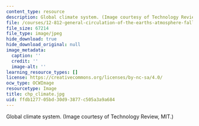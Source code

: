 ```yaml
---
content_type: resource
description: Global climate system. (Image courtesy of Technology Review, MIT.)
file: /courses/12-812-general-circulation-of-the-earths-atmosphere-fall-2005/ffdb127705bd30d93877c505a3a9a684_chp_climate.jpg
file_size: 67214
file_type: image/jpeg
hide_download: true
hide_download_original: null
image_metadata:
  caption: ''
  credit: ''
  image-alt: ''
learning_resource_types: []
license: https://creativecommons.org/licenses/by-nc-sa/4.0/
ocw_type: OCWImage
resourcetype: Image
title: chp_climate.jpg
uid: ffdb1277-05bd-30d9-3877-c505a3a9a684
---
```

Global climate system. (Image courtesy of Technology Review, MIT.)